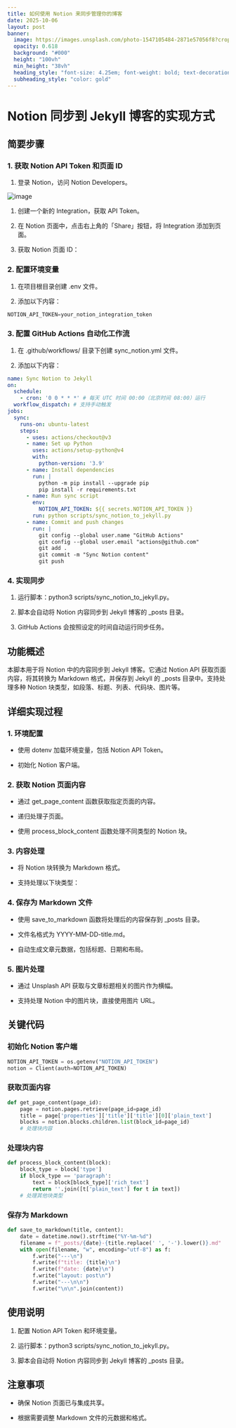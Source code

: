 ```yaml
---
title: 如何使用 Notion 来同步管理你的博客
date: 2025-10-06
layout: post
banner:
  image: https://images.unsplash.com/photo-1547105484-2871e57056f8?crop=entropy&cs=tinysrgb&fit=max&fm=jpg&ixid=M3w2OTIwMzJ8MHwxfHJhbmRvbXx8fHx8fHx8fDE3NTk3MTk3Njh8&ixlib=rb-4.1.0&q=80&w=1080
  opacity: 0.618
  background: "#000"
  height: "100vh"
  min_height: "38vh"
  heading_style: "font-size: 4.25em; font-weight: bold; text-decoration: underline"
  subheading_style: "color: gold"
---
```


# Notion 同步到 Jekyll 博客的实现方式

## 简要步骤

### 1. 获取 Notion API Token 和页面 ID

1. 登录 Notion，访问 Notion Developers。

![image](https://prod-files-secure.s3.us-west-2.amazonaws.com/a7a0cc5a-89b9-4cda-8686-1fba0ca52f40/d19c1afe-dea5-4312-9333-786b0ba83054/image.png?X-Amz-Algorithm=AWS4-HMAC-SHA256&X-Amz-Content-Sha256=UNSIGNED-PAYLOAD&X-Amz-Credential=ASIAZI2LB466SYC7D3MA%2F20251006%2Fus-west-2%2Fs3%2Faws4_request&X-Amz-Date=20251006T030247Z&X-Amz-Expires=3600&X-Amz-Security-Token=IQoJb3JpZ2luX2VjEOn%2F%2F%2F%2F%2F%2F%2F%2F%2F%2FwEaCXVzLXdlc3QtMiJHMEUCIE4UzVkVGvXKlFF9JUBYRLz%2BcKJuip0Iix3v%2BUzMIa%2BJAiEAg5TwpHGmwhf%2BFQZ1BtJmmIemJwKBccvzXSml1n4OzMwqiAQIgf%2F%2F%2F%2F%2F%2F%2F%2F%2F%2FARAAGgw2Mzc0MjMxODM4MDUiDNbwpXq9CA5UzVAs6SrcA7%2Bk8oWRiBJ4%2F9b8qPzAwNYxZ%2BOFFmbGGuVl%2B57286rdzkcGR5ywtyPbPfbYuftcrskMN7G3rGa6jAy3FDUOmuXWhqGTaJ4%2BBMfnF16p%2FULKa2X0AhGFSekZd3BpTYeynF12b3K2RjC29LuQBzQ9AfL9GNCLet3A2lk3G%2F82Hwxt3FZRzCKJllvemsKeqLmC2zd0Cjzikz9L3pBiAMK3tI%2Fklv6zJpb%2BlV9tiaGrOIMy0gNXNYSuhMvnKzZL8kwZJvkaOMVDw7yce1bf377x4OLHEqayfZeZB8JwVLGSW4H7lAB3unJOqy%2FA6nrNf4Uic%2B5Qi5NKH5ZwW2t5eVkkK4l7RIsluHe3RCPlSR%2BoWRJClvMGUsfKW1r0OdUj%2BGy9%2F8ZYcyOzV33sd8a%2B1866CC2%2F7nQVuLLmNWeTh5N9gubZNlM8asZkhz2d5%2FL%2Bn%2BDHqu67XOu188mJhIUewkNS2Fzh4VSgBJUwMKIsk1Z4Frv7vGojt6ep%2FT7aD%2FMi63JcAENZxGs7oi9n8LuFiJwMTOHf%2Bn%2FvlcKHdtcN1LX46vK8M5PtXXhpFEnBnjAzZxvs2WC2zS70j63SYxKSOynt6ea%2FagELdiM%2FQUt9utmST%2BFLyhILrdXjDtcP49a1MI%2BWjMcGOqUBV%2F%2BQAq8Z1%2FCXvqAGf4NiIM6WlnAG9jZI57Ucgno1ia0XBe2sI2EqmLDiIhpqfXu2uRPTUNEpm70cCSmW0X915nV0NwuoInBpATOmo8tr35KIyS1JivAUlvR6KJTQl%2FuFYQugWv%2F2JnUkSGnj7lcLkLjKwJD1wsCqxRyDU5o3jk%2BJ%2BqFL9cL83W%2B8vFBr3Zjpc4dJcgns2%2FW2VGu995eEDAtTtRiu&X-Amz-Signature=c9e0094cb12f92e05605db49120365080a8409e2527b00c464607bef76e79871&X-Amz-SignedHeaders=host&x-amz-checksum-mode=ENABLED&x-id=GetObject)

1. 创建一个新的 Integration，获取 API Token。

1. 在 Notion 页面中，点击右上角的「Share」按钮，将 Integration 添加到页面。

1. 获取 Notion 页面 ID：


### 2. 配置环境变量

1. 在项目根目录创建 .env 文件。

1. 添加以下内容：

```javascript
NOTION_API_TOKEN=your_notion_integration_token
```

### 3. 配置 GitHub Actions 自动化工作流

1. 在 .github/workflows/ 目录下创建 sync_notion.yml 文件。

1. 添加以下内容：

```yaml
name: Sync Notion to Jekyll
on:
  schedule:
    - cron: '0 0 * * *' # 每天 UTC 时间 00:00（北京时间 08:00）运行
  workflow_dispatch: # 支持手动触发
jobs:
  sync:
    runs-on: ubuntu-latest
    steps:
      - uses: actions/checkout@v3
      - name: Set up Python
        uses: actions/setup-python@v4
        with:
          python-version: '3.9'
      - name: Install dependencies
        run: |
          python -m pip install --upgrade pip
          pip install -r requirements.txt
      - name: Run sync script
        env:
          NOTION_API_TOKEN: ${{ secrets.NOTION_API_TOKEN }}
        run: python scripts/sync_notion_to_jekyll.py
      - name: Commit and push changes
        run: |
          git config --global user.name "GitHub Actions"
          git config --global user.email "actions@github.com"
          git add .
          git commit -m "Sync Notion content"
          git push
```

### 4. 实现同步

1. 运行脚本：python3 scripts/sync_notion_to_jekyll.py。

1. 脚本会自动将 Notion 内容同步到 Jekyll 博客的 _posts 目录。

1. GitHub Actions 会按照设定的时间自动运行同步任务。

## 功能概述

本脚本用于将 Notion 中的内容同步到 Jekyll 博客。它通过 Notion API 获取页面内容，将其转换为 Markdown 格式，并保存到 Jekyll 的 _posts 目录中。支持处理多种 Notion 块类型，如段落、标题、列表、代码块、图片等。

## 详细实现过程

### 1. 环境配置

- 使用 dotenv 加载环境变量，包括 Notion API Token。

- 初始化 Notion 客户端。

### 2. 获取 Notion 页面内容

- 通过 get_page_content 函数获取指定页面的内容。

- 递归处理子页面。

- 使用 process_block_content 函数处理不同类型的 Notion 块。

### 3. 内容处理

- 将 Notion 块转换为 Markdown 格式。

- 支持处理以下块类型：


### 4. 保存为 Markdown 文件

- 使用 save_to_markdown 函数将处理后的内容保存到 _posts 目录。

- 文件名格式为 YYYY-MM-DD-title.md。

- 自动生成文章元数据，包括标题、日期和布局。

### 5. 图片处理

- 通过 Unsplash API 获取与文章标题相关的图片作为横幅。

- 支持处理 Notion 中的图片块，直接使用图片 URL。

## 关键代码

### 初始化 Notion 客户端

```python
NOTION_API_TOKEN = os.getenv("NOTION_API_TOKEN")
notion = Client(auth=NOTION_API_TOKEN)
```

### 获取页面内容

```python
def get_page_content(page_id):
    page = notion.pages.retrieve(page_id=page_id)
    title = page['properties']['title']['title'][0]['plain_text']
    blocks = notion.blocks.children.list(block_id=page_id)
    # 处理块内容
```

### 处理块内容

```python
def process_block_content(block):
    block_type = block['type']
    if block_type == 'paragraph':
        text = block[block_type]['rich_text']
        return ''.join([t['plain_text'] for t in text])
    # 处理其他块类型
```

### 保存为 Markdown

```python
def save_to_markdown(title, content):
    date = datetime.now().strftime("%Y-%m-%d")
    filename = f"_posts/{date}-{title.replace(' ', '-').lower()}.md"
    with open(filename, "w", encoding="utf-8") as f:
        f.write("---\n")
        f.write(f"title: {title}\n")
        f.write(f"date: {date}\n")
        f.write("layout: post\n")
        f.write("---\n\n")
        f.write("\n\n".join(content))
```

## 使用说明

1. 配置 Notion API Token 和环境变量。

1. 运行脚本：python3 scripts/sync_notion_to_jekyll.py。

1. 脚本会自动将 Notion 内容同步到 Jekyll 博客的 _posts 目录。

## 注意事项

- 确保 Notion 页面已与集成共享。

- 根据需要调整 Markdown 文件的元数据和格式。